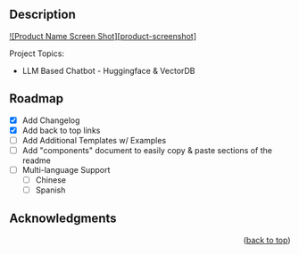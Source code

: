 <!-- DEMO PROJECTS -->
## Description

[![Product Name Screen Shot][product-screenshot]](https://cdn-icons-png.flaticon.com/512/7439/7439893.png)

Project Topics:
* LLM Based Chatbot - Huggingface & VectorDB

<!-- GETTING STARTED -->


<!-- ROADMAP -->
## Roadmap

- [x] Add Changelog
- [x] Add back to top links
- [ ] Add Additional Templates w/ Examples
- [ ] Add "components" document to easily copy & paste sections of the readme
- [ ] Multi-language Support
    - [ ] Chinese
    - [ ] Spanish

<!-- ACKNOWLEDGMENTS -->
## Acknowledgments


<p align="right">(<a href="#readme-top">back to top</a>)</p>
